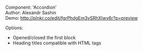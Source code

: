 Component: 'Accordion'  
Author: Alexandr Sashin  
Demo: http://plnkr.co/edit/fgrPhdgEm3vSRhXlwv6r?p=preview

Options: 
- Opened/closed the first block
- Heading titles compatible with HTML tags 